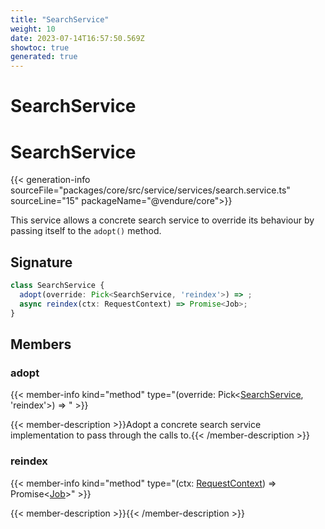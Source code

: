 ```yaml
---
title: "SearchService"
weight: 10
date: 2023-07-14T16:57:50.569Z
showtoc: true
generated: true
---
```

<!-- This file was generated from the Vendure source. Do not modify. Instead, re-run the "docs:build" script -->

# SearchService
<div class="symbol">


# SearchService

{{< generation-info sourceFile="packages/core/src/service/services/search.service.ts" sourceLine="15" packageName="@vendure/core">}}

This service allows a concrete search service to override its behaviour
by passing itself to the `adopt()` method.

## Signature

```TypeScript
class SearchService {
  adopt(override: Pick<SearchService, 'reindex'>) => ;
  async reindex(ctx: RequestContext) => Promise<Job>;
}
```
## Members

### adopt

{{< member-info kind="method" type="(override: Pick&#60;<a href='/typescript-api/services/search-service#searchservice'>SearchService</a>, 'reindex'&#62;) => "  >}}

{{< member-description >}}Adopt a concrete search service implementation to pass through the
calls to.{{< /member-description >}}

### reindex

{{< member-info kind="method" type="(ctx: <a href='/typescript-api/request/request-context#requestcontext'>RequestContext</a>) => Promise&#60;<a href='/typescript-api/job-queue/job#job'>Job</a>&#62;"  >}}

{{< member-description >}}{{< /member-description >}}


</div>
